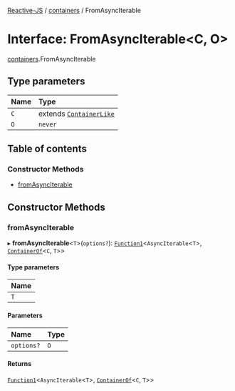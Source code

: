 [Reactive-JS](../README.md) / [containers](../modules/containers.md) / FromAsyncIterable

# Interface: FromAsyncIterable<C, O\>

[containers](../modules/containers.md).FromAsyncIterable

## Type parameters

| Name | Type |
| :------ | :------ |
| `C` | extends [`ContainerLike`](containers.ContainerLike.md) |
| `O` | `never` |

## Table of contents

### Constructor Methods

- [fromAsyncIterable](containers.FromAsyncIterable.md#fromasynciterable)

## Constructor Methods

### fromAsyncIterable

▸ **fromAsyncIterable**<`T`\>(`options?`): [`Function1`](../modules/functions.md#function1)<`AsyncIterable`<`T`\>, [`ContainerOf`](../modules/containers.md#containerof)<`C`, `T`\>\>

#### Type parameters

| Name |
| :------ |
| `T` |

#### Parameters

| Name | Type |
| :------ | :------ |
| `options?` | `O` |

#### Returns

[`Function1`](../modules/functions.md#function1)<`AsyncIterable`<`T`\>, [`ContainerOf`](../modules/containers.md#containerof)<`C`, `T`\>\>
